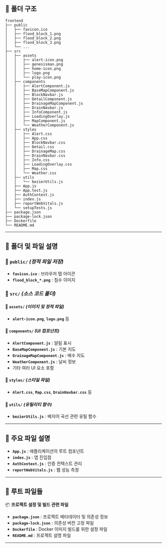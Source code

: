 ## 📂 폴더 구조

```
frontend  
├── public  
│   ├── favicon.ico  
│   ├── flood_block_1.png  
│   ├── flood_block_2.png  
│   ├── flood_block_3.png  
│   └── ...  
├── src  
│   ├── assets  
│   │   ├── alert-icon.png  
│   │   ├── genesisman.png  
│   │   ├── home-icon.png  
│   │   ├── logo.png  
│   │   └── play-icon.png  
│   ├── components  
│   │   ├── AlertComponent.js  
│   │   ├── BaseMapComponent.js  
│   │   ├── BlockNavbar.js  
│   │   ├── DetailComponent.js  
│   │   ├── DrainageMapComponent.js  
│   │   ├── DrainNavbar.js  
│   │   ├── InfoComponent.js  
│   │   ├── LoadingOverlay.js  
│   │   ├── MapComponent.js  
│   │   └── WeatherComponent.js  
│   ├── styles  
│   │   ├── Alert.css  
│   │   ├── App.css  
│   │   ├── BlockNavbar.css  
│   │   ├── Detail.css  
│   │   ├── DrainageMap.css  
│   │   ├── DrainNavbar.css  
│   │   ├── Info.css  
│   │   ├── LoadingOverlay.css  
│   │   ├── Map.css  
│   │   └── Weather.css  
│   ├── utils  
│   │   └── bezierUtils.js  
│   ├── App.js  
│   ├── App.test.js  
│   ├── AuthContext.js  
│   ├── index.js  
│   ├── reportWebVitals.js  
│   └── setupTests.js  
├── package.json  
├── package-lock.json  
├── Dockerfile  
└── README.md  
```

---

## 📌 폴더 및 파일 설명

### 📁 `public/` *(정적 파일 저장)*

- **`favicon.ico`** : 브라우저 탭 아이콘
- **`flood_block_*.png`** : 침수 이미지

### 📁 `src/` *(소스 코드 폴더)*

#### 📂 `assets/` *(이미지 및 정적 파일)*

- **`alert-icon.png`**, **`logo.png`** 등

#### 📂 `components/` *(UI 컴포넌트)*

- **`AlertComponent.js`** : 알림 표시
- **`BaseMapComponent.js`** : 기본 지도
- **`DrainageMapComponent.js`** : 배수 지도
- **`WeatherComponent.js`** : 날씨 정보
- 기타 여러 UI 요소 포함

#### 📂 `styles/` *(스타일 파일)*

- **`Alert.css`**, **`Map.css`**, **`DrainNavbar.css`** 등

#### 📂 `utils/` *(유틸리티 함수)*

- **`bezierUtils.js`** : 베지어 곡선 관련 유틸 함수

---

## 📌 주요 파일 설명

- **`App.js`** : 애플리케이션의 루트 컴포넌트
- **`index.js`** : 앱 진입점
- **`AuthContext.js`** : 인증 컨텍스트 관리
- **`reportWebVitals.js`** : 웹 성능 측정

---

## 📌 루트 파일들

📦 **프로젝트 설정 및 빌드 관련 파일**

- **`package.json`** : 프로젝트 메타데이터 및 의존성 정보
- **`package-lock.json`** : 의존성 버전 고정 파일
- **`Dockerfile`** : Docker 이미지 빌드를 위한 설정 파일
- **`README.md`** : 프로젝트 설명 파일

---
